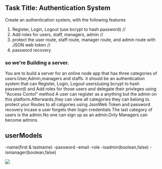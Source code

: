 ## Task Title: Authentication System
Create an authentication system, with the following features
1. Register, Login, Logout (use bcrypt to hash password) //
2. Add roles for users, staff, managers, admin //
3. protect the user route, staff route, manager route, and admin route with JSON web token //
4. password recovery

<!-- we'll structure our codes 
-controllers
-models
-roiutes
 -->
### so we're Building a server.
You are to build a server for an online node app that has three categories of users:User,Admin,managers and
staffs.
it should be an authentication system that can Register, Login, Logout users(using bcrypt to hash password)
and Add roles for those users and delegate their privleges using "Access Contol" method
A user can register as a anything but the admin on this platform.Afterwards,they can view all categories
they can belong to.
protect your Routes to all catgories using JsonWeb Token
and password recovery incase a user forgets their login credentials
The last category of users is the admin.No one can sign up as an admin.Only Managers can become
admins.

<!-- NOTE You are expected to provide admin log in details on your readme when documenting your APIs. 
I will be testing the admin routes with the admin details you provide on your readme,However,I
will sign up as a staff and a manager to test other functionalities.Ideally,a user should not be able
to carry out actions they are not privileged to.You should take this into consideration and protect
your routes.-->

## userModels
-name(first & lastname)
-password
-email
-role
-isadmin(boolean,false)
-ismanager(boolean,false)

[](../../../../Pictures/Screenshots/Screenshot%20(635).png%0D) [](../../../../Pictures/Screenshots/Screenshot%20(634).png%0D) [](../../../../Pictures/Screenshots/Screenshot%20(633).png%0D) [](../../../../Pictures/Screenshots/Screenshot%20(632).png%0D) [](../../../../Pictures/Screenshots/Screenshot%20(631).png%0D) [](../../../../Pictures/Screenshots/Screenshot%20(630).png%0D) [](../../../../Pictures/Screenshots/Screenshot%20(638).png%0D) [](../../../../Pictures/Screenshots/Screenshot%20(637).png%0D) ![](../../../../Pictures/Screenshots/Screenshot%20(636).png) 
